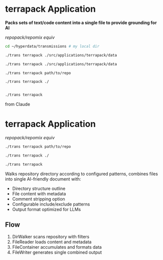 # terrapack Application

**Packs sets of text/code content into a single file to provide grounding for AI**

_repopack/repomix equiv_

```sh
cd ~/hyperdata/transmissions # my local dir

./trans terrapack ./src/applications/terrapack/data

./trans terrapack ./src/applications/terrapack/data

./trans terrapack path/to/repo

./trans terrapack ./


./trans terrapack
```

from Claude

# terrapack Application

_repopack/repomix equiv_

```sh
./trans terrapack path/to/repo

./trans terrapack ./

./trans terrapack
```

Walks repository directory according to configured patterns, combines files into single AI-friendly document with:

- Directory structure outline
- File content with metadata
- Comment stripping option
- Configurable include/exclude patterns
- Output format optimized for LLMs

## Flow

1. DirWalker scans repository with filters
2. FileReader loads content and metadata
3. FileContainer accumulates and formats data
4. FileWriter generates single combined output
